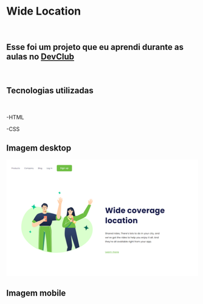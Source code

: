 <h1>Wide Location</h1>
<br>
<H2>Esse foi um projeto que eu aprendi durante as aulas no <a href="https://aulas.devclub.com.br/m/courses">DevClub</a></H2>
<br>

<h2>Tecnologias utilizadas</h2>
<br>
  <p>-HTML</p>
  <p>-CSS</p>
<h2>Imagem desktop</h2>
<img src="https://github.com/cauamoura7/Wide-Location/blob/main/img/desktop.png?raw=true" />

<h2>Imagem mobile</h2>
